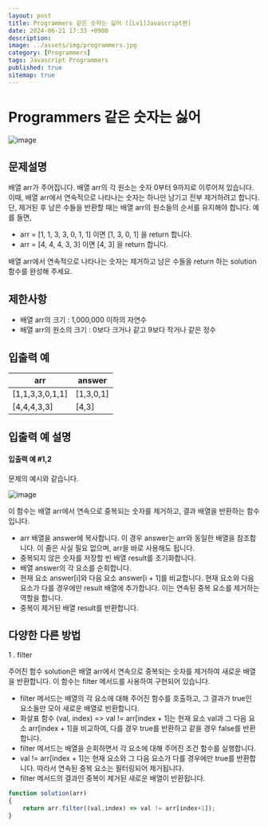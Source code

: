 ```yaml
---
layout: post
title: Programmers 같은 숫자는 싫어 ([Lv1]Javascript편)
date: 2024-06-21 17:33 +0900
description:
image: ../assets/img/programmers.jpg
category: [Programmers]
tags: Javascript Programmers
published: true
sitemap: true
---
```


# Programmers 같은 숫자는 싫어

![image](https://github.com/gnlgk/gnlgk.github.io/assets/161431748/6f117eaa-5918-4fad-bf80-304c07476743)

## 문제설명

배열 arr가 주어집니다. 배열 arr의 각 원소는 숫자 0부터 9까지로 이루어져 있습니다. 이때, 배열 arr에서 연속적으로 나타나는 숫자는 하나만 남기고 전부 제거하려고 합니다. 단, 제거된 후 남은 수들을 반환할 때는 배열 arr의 원소들의 순서를 유지해야 합니다. 예를 들면,

* arr = [1, 1, 3, 3, 0, 1, 1] 이면 [1, 3, 0, 1] 을 return 합니다.
* arr = [4, 4, 4, 3, 3] 이면 [4, 3] 을 return 합니다.

배열 arr에서 연속적으로 나타나는 숫자는 제거하고 남은 수들을 return 하는 solution 함수를 완성해 주세요.

## 제한사항

- 배열 arr의 크기 : 1,000,000 이하의 자연수
- 배열 arr의 원소의 크기 : 0보다 크거나 같고 9보다 작거나 같은 정수

## 입출력 예

| arr | answer |
| ---- |  ------ |
| [1,1,3,3,0,1,1]   | [1,3,0,1]     |
| [4,4,4,3,3]   | [4,3]     |

## 입출력 예 설명

#### 입출력 예 #1,2

문제의 예시와 같습니다.

![image](https://github.com/gnlgk/gnlgk.github.io/assets/161431748/76f31b5b-6708-415a-ae50-02406dbdf0bf)

이 함수는 배열 arr에서 연속으로 중복되는 숫자를 제거하고, 결과 배열을 반환하는 함수입니다. 

- arr 배열을 answer에 복사합니다. 이 경우 answer는 arr와 동일한 배열을 참조합니다. 이 줄은 사실 필요 없으며, arr을 바로 사용해도 됩니다.
- 중복되지 않은 숫자를 저장할 빈 배열 result를 초기화합니다.
- 배열 answer의 각 요소를 순회합니다.
- 현재 요소 answer[i]와 다음 요소 answer[i + 1]를 비교합니다. 현재 요소와 다음 요소가 다를 경우에만 result 배열에 추가합니다. 이는 연속된 중복 요소를 제거하는 역할을 합니다.
- 중복이 제거된 배열 result를 반환합니다.

## 다양한 다른 방법

1 . filter

주어진 함수 solution은 배열 arr에서 연속으로 중복되는 숫자를 제거하여 새로운 배열을 반환합니다. 이 함수는 filter 메서드를 사용하여 구현되어 있습니다. 

- filter 메서드는 배열의 각 요소에 대해 주어진 함수를 호출하고, 그 결과가 true인 요소들만 모아 새로운 배열로 반환합니다.
- 화살표 함수 (val, index) => val != arr[index + 1]는 현재 요소 val과 그 다음 요소 arr[index + 1]을 비교하여, 다를 경우 true를 반환하고 같을 경우 false를 반환합니다.
- filter 메서드는 배열을 순회하면서 각 요소에 대해 주어진 조건 함수를 실행합니다.
- val != arr[index + 1]는 현재 요소와 그 다음 요소가 다를 경우에만 true를 반환합니다. 따라서 연속된 중복 요소는 필터링되어 제거됩니다.
- filter 메서드의 결과인 중복이 제거된 새로운 배열이 반환됩니다.

```javascript
function solution(arr)
{
    return arr.filter((val,index) => val != arr[index+1]);
}
```
